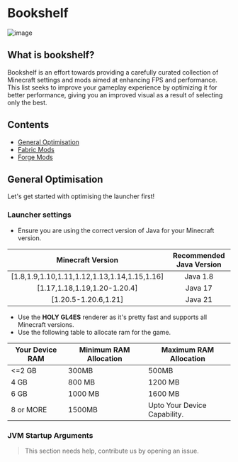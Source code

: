 # Bookshelf
![image](https://github.com/user-attachments/assets/40a0645c-aa7f-4487-8a7a-208bd7d6e51c)

## What is bookshelf?

Bookshelf is an effort towards providing a carefully curated collection of Minecraft settings and mods aimed at enhancing FPS and performance. This list seeks to improve your gameplay experience by optimizing it for better performance, giving you an improved visual as a result of selecting only the best.

## Contents

- [General Optimisation](https://github.com/Slixxthedev/Bookshelf?tab=readme-ov-file#general-optimisation)
- [Fabric Mods]()
- [Forge Mods]()


## General Optimisation

Let's get started with optimising the launcher first!
### Launcher settings

- Ensure you are using the correct version of Java for your Minecraft version.

|              Minecraft Version               | Recommended Java Version |
| :------------------------------------------: | :----------------------: |
| [1.8,1.9,1.10,1.11,1.12,1.13,1.14,1.15,1.16] |         Java 1.8         |
|         [1.17,1.18,1.19,1.20-1.20.4]         |         Java 17          |
|             [1.20.5-1.20.6,1.21]             |         Java 21          |
- Use the **HOLY GL4ES** renderer as it's pretty fast and supports all Minecraft versions.
- Use the following table to allocate ram for the game.

| Your Device RAM | Minimum RAM Allocation | Maximum RAM Allocation       |
| --------------- | ---------------------- | ---------------------------- |
| <=2 GB          | 300MB                  | 500MB                        |
| 4 GB            | 800 MB                 | 1200 MB                      |
| 6 GB            | 1000 MB                | 1600 MB                      |
| 8 or MORE       | 1500MB                 | Upto Your Device Capability. |
### JVM Startup Arguments

> This section needs help, contribute us by opening an issue.
